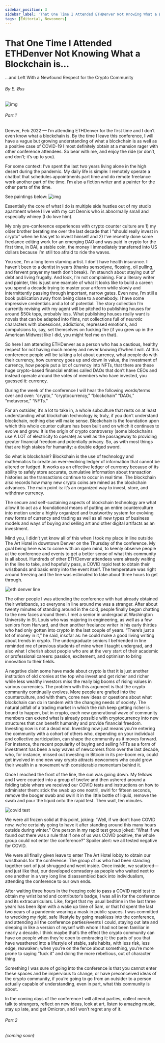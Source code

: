 ```yaml
---
sidebar_position: 3
sidebar_label: 'That One Time I Attended ETHDenver Not Knowing What a Blockchain is...'
tags: [Editorial, Newcomers]
---
```


# That One Time I Attended ETHDenver Not Knowing What a Blockchain is...
<span class="doc-subtitle">...and Left With a Newfound Respect for the Crypto Community</span>

###### By E. Øss
![img](../../img/ethdenver-cover.jpeg)

###### Part 1
Denver, Feb 2022 — I’m attending ETHDenver for the first time and I don’t even know what a blockchain is. By the time I leave this conference, I will have a vague but growing understanding of what a blockchain is as well as a positive case of COVID-19 I most definitely obtain at a mansion rager with other conference attendees. So bear with me, and enjoy the ride (or don’t, and don’t; it’s up to you). 

For some context: I’ve spent the last two years living alone in the high desert during the pandemic. My daily life is simple: I remotely operate a chatbot that schedules appointments part time and do remote freelance work another part of the time. I’m also a fiction writer and a painter for the other parts of the time. 

See paintings below:
![img](../../img/ethdenver-painting.jpeg)

Essentially the core of what I do is multiple side hustles out of my studio apartment where I live with my cat Dennis who is abnormally small and especially whiney (I do love him).

My only pre-conference experiences with crypto counter culture are 1) my older brother berating me over the last decade that I “should really invest in crypto” when he has yet to invest himself and 2) I’ve recently done some freelance editing work for an emerging DAO and was paid in crypto for the first time, in DAI, a stable coin, the money I immediately transferred into US dollars because I’m still too afraid to ride the waves. 

You see, I’m a long term starving artist. I don’t have health insurance. I haven’t been to a dentist in years (thanks sensodyne, flossing, oil pulling, and fervent prayer my teeth don’t break). I’m staunch about staying out of debt and living frugally. And look, I’m not complaining. For a literary writer and painter, this is just one example of what it looks like to build a career: you spend a decade trying to master your artform while slowly and intermittently passing through important, narrow gates. Even now, I’m still a book publication away from being close to a somebody. I have some impressive credentials and a lot of potential. The story collection I’m currently revising with my agent will be pitched to publishing houses for around $50k tops, probably less. What publishing houses really want is novels that can be adapted into films, not collections full of neurotic characters with obsessions, addictions, repressed emotions, and compulsions to, say, set themselves on fucking fire (if you grew up in the American Midwest like I did, you might feel me on that). 

So here I am attending ETHDenver as a person who has a cautious, healthy respect for not having much money and never knowing if/when I will. At this conference people will be talking a lot about currency, what people do with their currency, how currency goes up and down in value, the investment of currency, how people put a lot of currency into NFTs, that there are these huge crypto-based financial entities called DAOs that don’t have CEOs and instead operate around the votes of members who have invested, you guessed it: currency. 

During the week of the conference I will hear the following words/terms over and over: “crypto,” “cryptocurrency,” “blockchain” “DAOs,” “metaverse,” “NFTs.” 

For an outsider, it’s a lot to take in, a whole subculture that rests on at least understanding what blockchain technology is; truly, if you don’t understand blockchain, nothing else will make sense. Blockchain is the foundation upon which this whole counter culture has been built and on which it continues to evolve and grow. It is the origin of crypto controversy (some blockchains use A LOT of electricity to operate) as well as the passageway to providing greater financial freedom and potentially privacy. So, as with most things that are high stakes for humanity: a double edged sword. 

So what is blockchain? Blockchain is the use of technology and mathematics to create an ever-evolving ledger of information that cannot be altered or fudged. It works as an effective ledger of currency because of its ability to safely store accurate, cumulative information about transaction histories as the transactions continue to occur in real time. The blockchain also records how many new crypto coins are mined as the blockchain advances. The main point is: it’s an organized way to invest, store, and withdraw currency. 

The secure and self-sustaining aspects of blockchain technology are what allow it to act as a foundational means of putting an entire counterculture into motion under a highly organized and trustworthy system for evolving new forms of currency and trading as well as all new types of business models and ways of buying and selling art and other digital artifacts as an investment.  

Mind you, I didn’t yet know all of this when I took my place in line outside The Art Hotel in downtown Denver on the Thursday of the conference. My goal being here was to come with an open mind, to keenly observe people at the conference and events to get a better sense of what this community is all about. Hundreds of other ETHDenver attendees were already waiting in the line to take, and hopefully pass, a COVID rapid test to obtain their wristbands and basic entry into the event itself. The temperature was right around freezing and the line was estimated to take about three hours to get through. 

![eth denver line](../../img/ethdenver-line.jpeg)

The other people I was attending the conference with had already obtained their wristbands, so everyone in line around me was a stranger. After about twenty minutes of standing around in the cold, people finally began chatting to the new faces around them. I met a senior in undergrad at Washington University in St. Louis who was majoring in engineering, as well as a few seniors from Harvard, and then another freelance writer in his early thirties who had only gotten into crypto in the last couple of years. “There’s just a lot of money in it,” he said, insofar as: he could make a good living writing about trends in crypto. The undergraduate seniors I befriended in line reminded me of previous students of mine when I taught undergrad, and also what I cherish about people who are at the very start of their academic or professional careers: passion, excitement, and optimism to bring innovation to their fields. 

A negative claim some have made about crypto is that it is just another institution of old cronies at the top who invest and get richer and richer while less wealthy investors miss the really big booms of rising values in various currencies. The problem with this argument is that the crypto community continually evolves. More people are grafted into the counterculture, and with them, come new ideas or questions about what blockchain can do in tandem with the changing needs of society. The natural pitfall of a trading market in which the rich keep getting richer is bound to happen, but in crypto, each new generational wave of community members can extend what is already possible with cryptocurrency into new structures that can benefit humanity and provide financial freedom. Investing now is not a dead end. Investing now just means you’re entering the community with a cohort of others who, depending on your individual and collective participation, can shape the community as it moves forward. For instance, the recent popularity of buying and selling NFTs as a form of investment has been a way waves of newcomers from over the last decade, who, for instance, missed out investing in Bitcoin in its pre-boom era, could get involved in one new way crypto attracts newcomers who could grow their wealth in a movement with considerable momentum behind it. 

Once I reached the front of the line, the sun was going down. My fellows and I were counted into a group of twelve and then ushered around a folding table where we received our COVID tests and instructions on how to administer them: stick the swab up one nostril, swirl for fifteen seconds, remove the booger swab and swirl it in the little bottle of liquid, remove the swab and pour the liquid onto the rapid test. Then wait, ten minutes. 

![covid test](../../img/ethdenver-covid.jpeg)

We were all frozen solid at this point, joking: “Well, if we don’t have COVID now, we’re certainly going to have it after standing around this many hours outside during winter.” One person in my rapid test group joked: “What if we found out there was a rule that if one of us was COVID positive, the whole group could not enter the conference?” Spoiler alert: we all tested negative for COVID. 

We were all finally given leave to enter The Art Hotel lobby to obtain our wristbands for the conference. The group of us who had been standing together sort of just shrugged and went inside. Once inside, we scattered—and just like that, our developed comradery as people who waited next to one another in a very long line disassembled back into individualism, attending the conference to our own ends. 

After waiting three hours in the freezing cold to pass a COVID rapid test to obtain my wrist band and contributor’s badge, I was all in for the conference and its extracurriculars. Like, forget that my usual bedtime in the last three years has been 8pm with a wake up time of 5am, or that I’d spent the last two years of a pandemic wearing a mask in public spaces. I was committed to wrecking my rigid, safe lifestyle by going maskless into the conference, and attending all the conference parties/events I could, staying out late and sleeping in like a version of myself with whom I had not been familiar in nearly a decade. I think maybe that’s the effect the crypto community can have on people when they’re open to embracing it: the parts of you that have weathered into a lifestyle of stable, safe habits, with less risk, less edge, reawaken; when you’re on the fence about something, you’re more prone to saying “fuck it” and doing the more rebellious, out of character thing. 

Something I was sure of going into the conference is that you cannot enter these spaces and be impervious to change, or have preconceived ideas of the crypto community, if you’re going to go from an outsider to a person actually capable of understanding, even in part, what this community is about. 

In the coming days of the conference I will attend parties, collect merch, talk to strangers, reflect on new ideas, look at art, listen to amazing music, stay up late, and get Omicron, and I won’t regret any of it. 

###### Part 2
###### (coming soon)